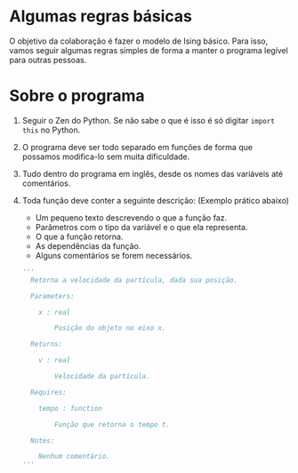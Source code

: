 # Algumas regras básicas

O objetivo da colaboração é fazer o modelo de Ising básico. Para isso, vamos
seguir algumas regras simples de forma a manter o programa legível para outras
pessoas.

# Sobre o programa

1. Seguir o Zen do Python. Se não sabe o que é isso é só digitar `import this` no Python.

2. O programa deve ser todo separado em funções de forma que possamos modifica-lo sem muita dificuldade. 

3. Tudo dentro do programa em inglês, desde os nomes das variáveis até comentários.

4. Toda função deve conter a seguinte descrição:  (Exemplo prático abaixo)

    - Um pequeno texto descrevendo o que a função faz.
    - Parâmetros com o tipo da variável e o que ela representa.
    - O que a função retorna.
    - As dependências da função.
    - Alguns comentários se forem necessários.

    ```python 
    '''  
      Retorna a velocidade da partícula, dada sua posição.

      Parameters:

        x : real

            Posição do objeto no eixo x.

      Returns:

        v : real

            Velocidade da partícula.

      Requires:

        tempo : function

            Função que retorna o tempo t.

      Notes:

        Nenhum comentário.
    '''
    ```  

